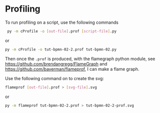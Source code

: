 # Profiling

To run profiling on a script, use the following commands
```bash
 py -m cProfile -o [out-file].prof [script-file].py
```
or 
```bash
py -m cProfile -o tut-bpmn-02-2.prof tut-bpmn-02.py
```

Then once the `.prof` is produced, with the flamegraph python module, see https://github.com/brendangregg/FlameGraph and https://github.com/baverman/flameprof, I can make a flame graph.

Use the following command on to create the svg:
```bash
flameprof [out-file].prof > [svg-file].svg
```
or 
```bash
py -m flameprof tut-bpmn-02-2.prof > tut-bpmn-02-2-prof.svg
```